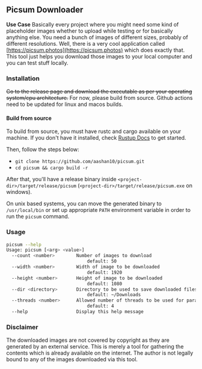 ## Picsum Downloader

**Use Case** 
Basically every project where you might need some kind of placeholder images whether to upload while testing or for basically anything else.
You need a bunch of images of different sizes, probably of different resolutions. Well, there is a very cool application called [https://picsum.photos](https://picsum.photos) which does exactly that. This tool just helps you download those images to your local computer and you can test stuff locally.

### Installation

~~Go to the release page and download the executable as per your operating system/cpu architecture.~~
For now, please build from source. Github actions need to be updated for linux and macos builds.

#### Build from source
To build from source, you must have rustc and cargo available on your machine.
If you don't have it installed, check [Rustup Docs](https://rustup.rs/) to get started.

Then, follow the steps below:

- `git clone https://github.com/aashan10/picsum.git`
- `cd picsum && cargo build -r`

After that, you'll have a release binary inside `<project-dir>/target/release/picsum` (`<project-dir>/target/release/picsum.exe` on windows).

On unix based systems, you can move the generated binary to `/usr/local/bin` or set up appropriate `PATH` environment variable in order to run the `picsum` command.

### Usage
```bash 
picsum --help
Usage: picsum [<arg> <value>]
  --count <number>        Number of images to download
                              default: 50
  --width <number>        Width of image to be downloaded
                              default: 1920
  --height <number>       Height of image to be downloaded
                              default: 1080
  --dir <directory>       Directory to be used to save downloaded files
                              default: ~/Downloads
  --threads <number>      Allowed number of threads to be used for parallel downloads
                              default: 4
  --help                  Display this help message
```

### Disclaimer
The downloaded images are not covered by copyright as they are generated by an external service. This is merely a tool for gathering the contents which is already available on the internet.
The author is not legally bound to any of the images downloaded via this tool.

